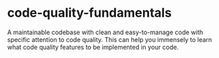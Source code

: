 # code-quality-fundamentals
A maintainable codebase with clean and easy-to-manage code with specific attention to code quality. This can help you immensely to learn what code quality features to be implemented in your code.   
